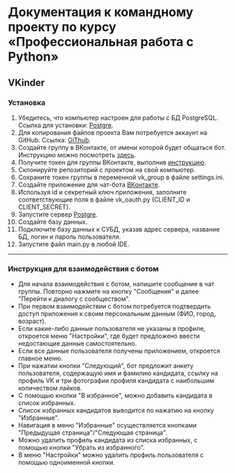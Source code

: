 # Документация к командному проекту по курсу «Профессиональная работа с Python»

## VKinder

### Установка

1. Убедитесь, что компьютер настроен для работы с БД PostgreSQL. Ссылка для установки: [Postgre](https://www.postgresql.org/).
2. Для копирования файлов проекта Вам потребуется аккаунт на GitHub. Ссылка: [GiThub](https://github.com/).
3. Создайте группу в ВКонтакте, от имени которой будет общаться бот. Инструкцию можно посмотреть [здесь](group_settings.md).
4. Получите токен для группы ВКонтакте, выполнив [инструкцию](https://docs.google.com/document/d/1_xt16CMeaEir-tWLbUFyleZl6woEdJt-7eyva1coT3w/edit?usp=sharing).
5. Склонируйте репозиторий с проектом на свой компьютер.
6. Сохраните токен группы в переменной vk_group в файле settings.ini.
7. Создайте приложение для чат-бота [ВКонтакте](https://dev.vk.com/).
8. Используя id и секретный ключ приложения, заполните соответствующие поля в файле vk_oauth.py (CLIENT_ID и CLIENT_SECRET).
9. Запустите сервер [Postgre](https://www.postgresql.org/docs/).
10. Создайте базу данных.
11. Подключите базу данных к СУБД, указав адрес сервера, название БД, логин и пароль пользователя.
12. Запустите файл main.py в любой IDE.


------


### Инструкция для взаимодействия с ботом

- Для начала взаимодействия с ботом, напишите сообщение в чат группы. Повторно нажмите на кнопку "Сообщения" и далее "Перейти к диалогу с сообществом".
- При первом взаимодействии с ботом потребуется подтвердить доступ приложения к своим персональным данным (ФИО, город, возраст).
- Если какие-либо данные пользователя не указаны в профиле, откроется меню "Настройки", где будет предложено ввести недостающие данные самостоятельно.
- Если все данные пользователя получены приложением, откроется главное меню.
- При нажатии кнопки "Следующий", бот предложит анкету пользователя, содержащую имя и фамилию кандидата, ссылку на профиль VK и три фотографии профиля кандидата с наибольшим количеством лайков.
- С помощью кнопки "В избранное", можно добавить кандидата в список избранных.
- Список избранных кандидатов выводится по нажатию на кнопку "Избранные".
- Навигация в меню "Избранные" осуществляется кнопками "Предыдущая страница"/"Следующая страница". 
- Можно удалить профиль кандидата из списка избранных, с помощью кнопки "Убрать из избранного".
- В меню "Настройки" можно удалить профиль пользователя с помощью одноименной кнопки.
